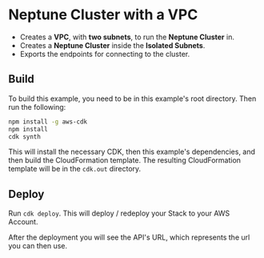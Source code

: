 Neptune Cluster with a VPC
==========================

* Creates a **VPC**, with **two subnets**, to run the **Neptune Cluster** in.
* Creates a **Neptune Cluster** inside the **Isolated Subnets**.
* Exports the endpoints for connecting to the cluster.


## Build

To build this example, you need to be in this example's root directory. Then run the following:

```bash
npm install -g aws-cdk
npm install
cdk synth
```

This will install the necessary CDK, then this example's dependencies, and then build the CloudFormation template. The resulting CloudFormation template will be in the `cdk.out` directory.

## Deploy

Run `cdk deploy`. This will deploy / redeploy your Stack to your AWS Account.

After the deployment you will see the API's URL, which represents the url you can then use.




